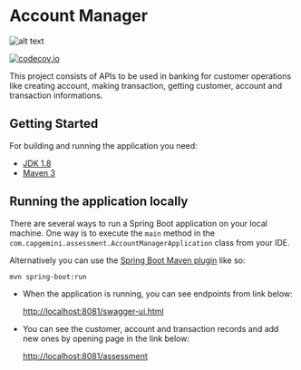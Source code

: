 # Account Manager

![alt text](https://travis-ci.org/silayugurlu/accountmanager.svg?branch=master "Travis Status")

[![codecov.io](https://codecov.io/github/silayugurlu/accountmanager/coverage.svg?branch=master)](https://codecov.io/github/cainus/codecov.io?branch=master)

This project consists of APIs to be used in banking for customer operations like creating account, making transaction, getting customer, account and transaction informations.

## Getting Started

For building and running the application you need:

- [JDK 1.8](http://www.oracle.com/technetwork/java/javase/downloads/jdk8-downloads-2133151.html)
- [Maven 3](https://maven.apache.org)

## Running the application locally

There are several ways to run a Spring Boot application on your local machine. One way is to execute the `main` method in the `com.capgemini.assessment.AccountManagerApplication` class from your IDE.

Alternatively you can use the [Spring Boot Maven plugin](https://docs.spring.io/spring-boot/docs/current/reference/html/build-tool-plugins-maven-plugin.html) like so:

```shell
mvn spring-boot:run
```

- When the application is running, you can see endpoints from link below:

    [http://localhost:8081/swagger-ui.html](http://localhost:8081/swagger-ui.html)

- You can see the customer, account and transaction records and add new ones by opening page in the link below:

    [http://localhost:8081/assessment](http://localhost:8081/assessment)
